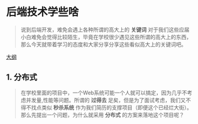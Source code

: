# 后端技术学些啥

> 说到后端开发，难免会遇上各种所谓的高大上的 **关键词** 对于我们这些应届小白难免会觉得比较陌生，毕竟在学校很少遇见这些所谓的高大上的东西，那么今天就带着学习的态度和大家分享分享这些看似高大上的关键词吧。  

[大纲](../../../libs/images/java/%E5%BE%AE%E4%BF%A1%E6%88%AA%E5%9B%BE_20220809110055.png)  

## 1. 分布式

> 在学校里面的项目中，一个Web系统可能一个人就可以搞定，因为几乎不考虑并发量,性能等问题。所谓的 **过得去** 足矣，但是为了面试考虑，我们又不得不找点类似 **秒杀系统** 作为我们简历的支撑项目（即便这个已经烂大街）。那么先提出一个问题，为什么就采用 **分布式** 的方案来落地这个项目呢？



